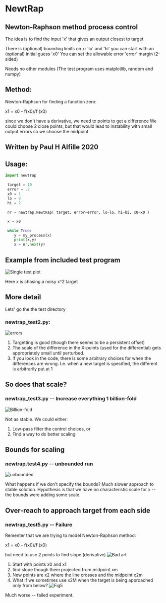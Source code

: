 # NewtRap
## Newton-Raphson method process control
 The idea is to find the input 'x' that gives an output closest to target

 There is (optional) bounding limits on x: 'lo' and 'hi' 
 you can start with an (optional) initial guess 'x0'
 You can set the allowable error 'error' margin (2-sided)

 Needs no other modules
 (The test program uses matplotlib, random and numpy)

## Method:
 Newton-Raphson for finding a function zero:
 
 x1 = x0 - f(x0)/f'(x0)

 since we don't have a derivative, we need to points to get a difference
 We could choose 2 close points, but that would lead to instability with small output errors
 so we choose the midpoint

## Written by Paul H Alfille 2020

## Usage:
```python
import newtrap
 
 target = 10
 error = .2
 x0 = 1
 lo = 0
 hi = 2
 
 nr = newtrap.NewtRap( target, error=error, lo=lo, hi=hi, x0=x0 )

 x = x0
 
 while True:
    y = my_process(x)
    print(x,y)    
    x = nr.next(y)
```    
## Example from included test program

![Single test plot](test/Figure_1.png)

Here x is chasing a noisy x^2 target

## More detail
Lets' go the the test directory
### newtrap_test2.py:
![errors](test/Figure_2.png)
1. Targetting is good (though there seems to be a persistent offset)
1. The scale of the difference in the X-points (used for the differential) gets appropriately small until perturbed.
1. If you look in the code, there is some arbitrary choices for when the differences are wrong. I.e. when a new target is specified, the different is arbitrarily put at 1
## So does that scale?
### newtrap_test3.py -- Increase everything 1 billion-fold
![Billion-fold](test/Figure_3.png)

Not as stable.
We could either:
1. Low-pass filter the control choices, or
1. Find a way to do better scaling

## Bounds for scaling
### newtrap.test4.py -- unbounded run
![unbounded](test/Figure_4.png)

What happens if we don't specify the bounds? Much slower approach to stable solution. Hypothesis is that we have no characteristic scale for x -- the bounds were adding some scale.

## Over-reach to approach target from each side
### newtrap_test5.py -- Failure
Rementer that we are trying to model Newton-Raphson method:

 x1 = x0 - f(x0)/f'(x0)

 but need to use 2 points to find slope (derivative)
 ![Bad art](test/outreach.png)
 
 1. Start with points x0 and x1
 1. find slope though them projected from midpoint xm
 1. New points are x2 where the line crosses and the midpoint x2m
 1. What if we sometimes use x2M when the target is being approached only from below?
 ![Fig5](test/Figure_5.png)
 
 Much worse -- failed experiment.
 


